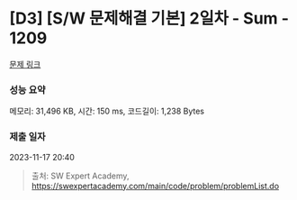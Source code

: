# [D3] [S/W 문제해결 기본] 2일차 - Sum - 1209 

[문제 링크](https://swexpertacademy.com/main/code/problem/problemDetail.do?contestProbId=AV13_BWKACUCFAYh) 

### 성능 요약

메모리: 31,496 KB, 시간: 150 ms, 코드길이: 1,238 Bytes

### 제출 일자

2023-11-17 20:40



> 출처: SW Expert Academy, https://swexpertacademy.com/main/code/problem/problemList.do